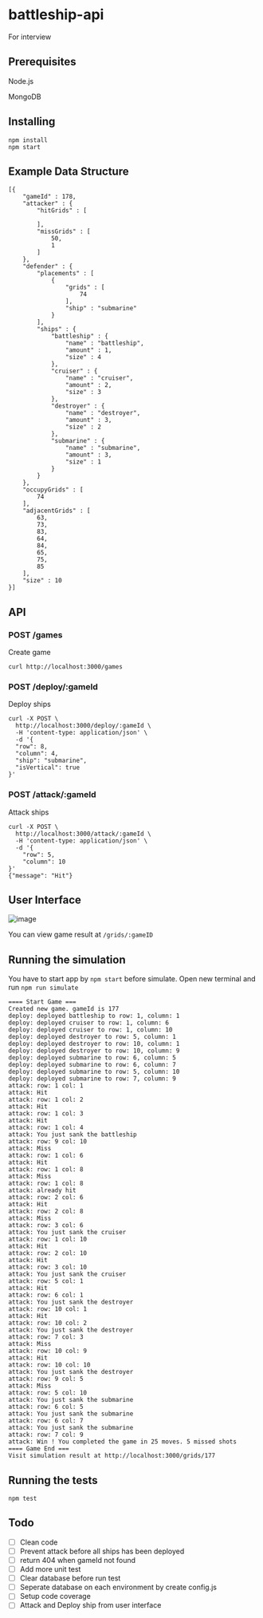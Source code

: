 # battleship-api
For interview

## Prerequisites
Node.js

MongoDB

## Installing
```
npm install
npm start
```
## Example Data Structure
    [{ 
        "gameId" : 178, 
        "attacker" : {
            "hitGrids" : [

            ], 
            "missGrids" : [
                50, 
                1
            ]
        }, 
        "defender" : {
            "placements" : [
                {
                    "grids" : [
                        74
                    ], 
                    "ship" : "submarine"
                }
            ], 
            "ships" : {
                "battleship" : {
                    "name" : "battleship", 
                    "amount" : 1, 
                    "size" : 4
                }, 
                "cruiser" : {
                    "name" : "cruiser", 
                    "amount" : 2, 
                    "size" : 3
                }, 
                "destroyer" : {
                    "name" : "destroyer", 
                    "amount" : 3, 
                    "size" : 2
                }, 
                "submarine" : {
                    "name" : "submarine", 
                    "amount" : 3, 
                    "size" : 1
                }
            }
        }, 
        "occupyGrids" : [
            74
        ], 
        "adjacentGrids" : [
            63, 
            73, 
            83, 
            64, 
            84, 
            65, 
            75, 
            85
        ], 
        "size" : 10
    }]


## API

### POST /games
Create game

    curl http://localhost:3000/games

### POST /deploy/:gameId
Deploy ships

    curl -X POST \
      http://localhost:3000/deploy/:gameId \
      -H 'content-type: application/json' \
      -d '{
      "row": 8,
      "column": 4,
      "ship": "submarine",
      "isVertical": true
    }'

### POST /attack/:gameId
Attack ships

    curl -X POST \
      http://localhost:3000/attack/:gameId \
      -H 'content-type: application/json' \
      -d '{
        "row": 5,
        "column": 10
    }'
    {"message": "Hit"}



## User Interface
![image](https://user-images.githubusercontent.com/837612/29033923-d5221eba-7bc0-11e7-9c34-8e5133ce5ff6.png)

You can view game result at `/grids/:gameID`


## Running the simulation
You have to start app by `npm start` before simulate.
Open new terminal and run `npm run simulate`

```
==== Start Game ===
Created new game. gameId is 177
deploy: deployed battleship to row: 1, column: 1
deploy: deployed cruiser to row: 1, column: 6
deploy: deployed cruiser to row: 1, column: 10
deploy: deployed destroyer to row: 5, column: 1
deploy: deployed destroyer to row: 10, column: 1
deploy: deployed destroyer to row: 10, column: 9
deploy: deployed submarine to row: 6, column: 5
deploy: deployed submarine to row: 6, column: 7
deploy: deployed submarine to row: 5, column: 10
deploy: deployed submarine to row: 7, column: 9
attack: row: 1 col: 1
attack: Hit
attack: row: 1 col: 2
attack: Hit
attack: row: 1 col: 3
attack: Hit
attack: row: 1 col: 4
attack: You just sank the battleship
attack: row: 9 col: 10
attack: Miss
attack: row: 1 col: 6
attack: Hit
attack: row: 1 col: 8
attack: Miss
attack: row: 1 col: 8
attack: already hit
attack: row: 2 col: 6
attack: Hit
attack: row: 2 col: 8
attack: Miss
attack: row: 3 col: 6
attack: You just sank the cruiser
attack: row: 1 col: 10
attack: Hit
attack: row: 2 col: 10
attack: Hit
attack: row: 3 col: 10
attack: You just sank the cruiser
attack: row: 5 col: 1
attack: Hit
attack: row: 6 col: 1
attack: You just sank the destroyer
attack: row: 10 col: 1
attack: Hit
attack: row: 10 col: 2
attack: You just sank the destroyer
attack: row: 7 col: 3
attack: Miss
attack: row: 10 col: 9
attack: Hit
attack: row: 10 col: 10
attack: You just sank the destroyer
attack: row: 9 col: 5
attack: Miss
attack: row: 5 col: 10
attack: You just sank the submarine
attack: row: 6 col: 5
attack: You just sank the submarine
attack: row: 6 col: 7
attack: You just sank the submarine
attack: row: 7 col: 9
attack: Win ! You completed the game in 25 moves. 5 missed shots
==== Game End ===
Visit simulation result at http://localhost:3000/grids/177
```



## Running the tests
`npm test`

## Todo
- [ ] Clean code
- [ ] Prevent attack before all ships has been deployed
- [ ] return 404 when gameId not found
- [ ] Add more unit test
- [ ] Clear database before run test
- [ ] Seperate database on each environment by create config.js
- [ ] Setup code coverage
- [ ] Attack and Deploy ship from user interface
